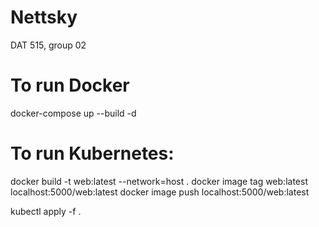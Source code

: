 # Nettsky
DAT 515, group 02

# To run Docker
docker-compose up --build -d

# To run Kubernetes:
docker build -t web:latest --network=host .
docker image tag web:latest localhost:5000/web:latest
docker image push localhost:5000/web:latest

kubectl apply -f .